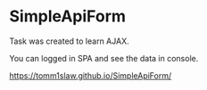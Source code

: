# SimpleApiForm

Task was created to learn AJAX.

You can logged in SPA and see the data in console.

https://tomm1slaw.github.io/SimpleApiForm/

